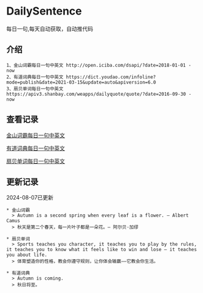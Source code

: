 # DailySentence

每日一句,每天自动获取，自动推代码

## 介绍

```
1、金山词霸每日一句中英文 http://open.iciba.com/dsapi/?date=2018-01-01 - now
2、有道词典每日一句中英文 https://dict.youdao.com/infoline?mode=publish&date=2021-03-15&update=auto&apiversion=6.0
3、扇贝单词每日一句中英文 https://apiv3.shanbay.com/weapps/dailyquote/quote/?date=2016-09-30 - now
```

## 查看记录

[金山词霸每日一句中英文](./data/iciba/)

[有道词典每日一句中英文](./data/youdao/)

[扇贝单词每日一句中英文](./data/shanbay/)

## 更新记录
2024-08-07已更新 
```
* 金山词霸
  > Autumn is a second spring when every leaf is a flower. — Albert Camus
  > 秋天是第二个春天，每一片叶子都是一朵花。— 阿尔贝·加缪

* 扇贝单词
  > Sports teaches you character, it teaches you to play by the rules, it teaches you to know what it feels like to win and lose — it teaches you about life.
  > 体育塑造你的性格，教会你遵守规则，让你体会输赢——它教会你生活。

* 有道词典
  > Autumn is coming.
  > 秋日将至。

```
